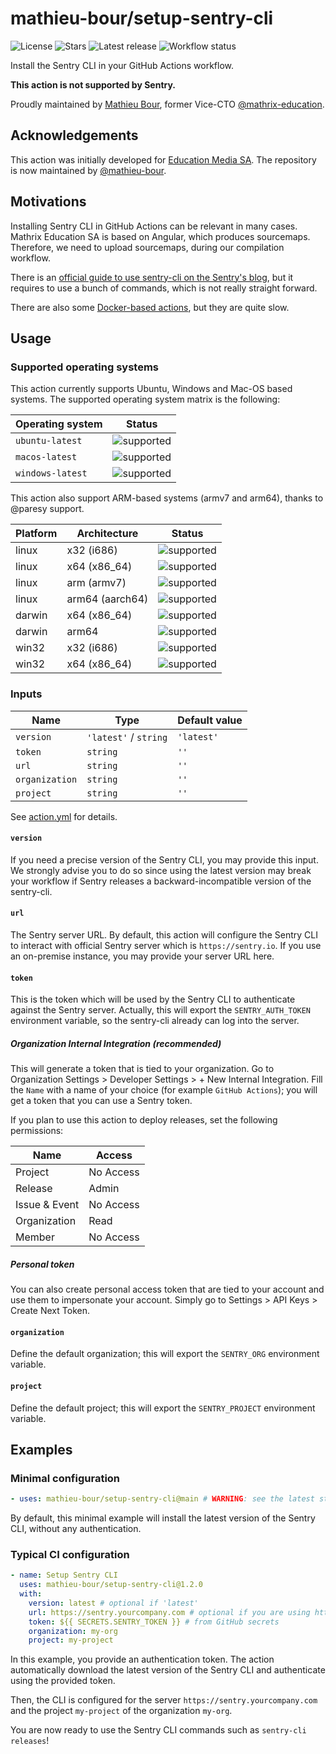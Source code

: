 # mathieu-bour/setup-sentry-cli

![License][license]
![Stars][stars]
![Latest release][latest-release]
![Workflow status][workflow]

Install the Sentry CLI in your GitHub Actions workflow.

**This action is not supported by Sentry.**

Proudly maintained by [Mathieu Bour][@mathieu-bour], former Vice-CTO [@mathrix-education][@mathrix-education].

## Acknowledgements

This action was initially developed for [Education Media SA][@mathrix-education]. The repository is now maintained
by [@mathieu-bour][@mathieu-bour].

## Motivations

Installing Sentry CLI in GitHub Actions can be relevant in many cases. Mathrix Education SA is based on Angular, which
produces sourcemaps. Therefore, we need to upload sourcemaps, during our compilation workflow.

There is an [official guide to use sentry-cli on the Sentry's blog][2.1], but it requires to use a bunch of commands,
which is not really straight forward.

There are also some [Docker-based actions][2.2], but they are quite slow.

[2.1]: https://blog.sentry.io/2019/12/17/using-github-actions-to-create-sentry-releases
[2.2]: https://github.com/marketplace?type=actions&query=sentry

## Usage

### Supported operating systems

This action currently supports Ubuntu, Windows and Mac-OS based systems. The supported operating system matrix is the
following:

| Operating system | Status       |
| ---------------- | ------------ |
| `ubuntu-latest`  | ![supported] |
| `macos-latest`   | ![supported] |
| `windows-latest` | ![supported] |

This action also support ARM-based systems (armv7 and arm64), thanks to @paresy support.

| Platform | Architecture    | Status       |
| -------- | --------------- | ------------ |
| linux    | x32 (i686)      | ![supported] |
| linux    | x64 (x86_64)    | ![supported] |
| linux    | arm (armv7)     | ![supported] |
| linux    | arm64 (aarch64) | ![supported] |
| darwin   | x64 (x86_64)    | ![supported] |
| darwin   | arm64           | ![supported] |
| win32    | x32 (i686)      | ![supported] |
| win32    | x64 (x86_64)    | ![supported] |


### Inputs

| Name           | Type                  | Default value |
| -------------- | --------------------- | ------------- |
| `version`      | `'latest'` / `string` | `'latest'`    |
| `token`        | `string`              | `''`          |
| `url`          | `string`              | `''`          |
| `organization` | `string`              | `''`          |
| `project`      | `string`              | `''`          |

See [action.yml](action.yml) for details.

#### `version`

If you need a precise version of the Sentry CLI, you may provide this input. We strongly advise you to do so since using
the latest version may break your workflow if Sentry releases a backward-incompatible version of the sentry-cli.

#### `url`

The Sentry server URL. By default, this action will configure the Sentry CLI to interact with official Sentry server
which is
`https://sentry.io`. If you use an on-premise instance, you may provide your server URL here.

#### `token`

This is the token which will be used by the Sentry CLI to authenticate against the Sentry server. Actually, this will
export the `SENTRY_AUTH_TOKEN` environment variable, so the sentry-cli already can log into the server.

##### Organization Internal Integration (recommended)

This will generate a token that is tied to your organization. Go to Organization Settings > Developer Settings > + New
Internal Integration. Fill the `Name` with a name of your choice (for example `GitHub Actions`); you will get a token
that you can use a Sentry token.

If you plan to use this action to deploy releases, set the following permissions:

| Name          | Access    |
| ------------- | --------- |
| Project       | No Access |
| Release       | Admin     |
| Issue & Event | No Access |
| Organization  | Read      |
| Member        | No Access |

##### Personal token

You can also create personal access token that are tied to your account and use them to impersonate your account. Simply
go to Settings > API Keys > Create Next Token.

#### `organization`

Define the default organization; this will export the `SENTRY_ORG` environment variable.

#### `project`

Define the default project; this will export the `SENTRY_PROJECT` environment variable.

## Examples

### Minimal configuration

```yaml
- uses: mathieu-bour/setup-sentry-cli@main # WARNING: see the latest stable version instead!
```

By default, this minimal example will install the latest version of the Sentry CLI, without any authentication.

### Typical CI configuration

```yaml
- name: Setup Sentry CLI
  uses: mathieu-bour/setup-sentry-cli@1.2.0
  with:
    version: latest # optional if 'latest'
    url: https://sentry.yourcompany.com # optional if you are using https://sentry.io
    token: ${{ SECRETS.SENTRY_TOKEN }} # from GitHub secrets
    organization: my-org
    project: my-project
```

In this example, you provide an authentication token. The action automatically download the latest version of the Sentry
CLI and authenticate using the provided token.

Then, the CLI is configured for the server `https://sentry.yourcompany.com` and the project `my-project` of the
organization `my-org`.

You are now ready to use the Sentry CLI commands such as `sentry-cli releases`!

[@mathieu-bour]: https://github.com/mathieu-bour
[@mathrix-education]: https://github.com/mathrix-education
[actions-secrets]: https://help.github.com/en/actions/automating-your-workflow-with-github-actions/creating-and-using-encrypted-secrets
[license]: https://img.shields.io/github/license/mathieu-bour/setup-sentry-cli?style=flat-square
[stars]: https://img.shields.io/github/stars/mathieu-bour/setup-sentry-cli?style=flat-square
[latest-release]: https://img.shields.io/github/v/release/mathieu-bour/setup-sentry-cli?label=latest%20release&style=flat-square
[workflow]: https://img.shields.io/github/workflow/status/mathieu-bour/setup-sentry-cli/Tests?style=flat-square
[supported]: https://img.shields.io/badge/status-supported-brightgreen?style=flat-square

